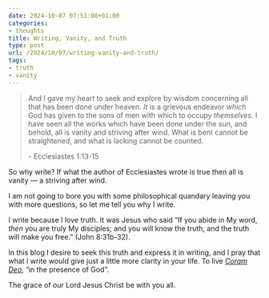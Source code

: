 ```yaml
---
date: 2024-10-07 07:51:08+01:00
categories:
- thoughts
title: Writing, Vanity, and Truth
type: post
url: /2024/10/07/writing-vanity-and-truth/
tags:
- truth
- vanity
---
```




> And I gave my heart to seek and explore by wisdom concerning all that has been done under heaven. *It* is a grievous endeavor *which* God has given to the sons of men with which to occupy *themselves*. I have seen all the works which have been done under the sun, and behold, all is vanity and striving after wind. What is bent cannot be straightened, and what is lacking cannot be counted.
> 
> 
> 
> 
> \- Ecclesiastes 1:13\-15




So why write? If what the author of Ecclesiastes wrote is true then all is vanity — a striving after wind. 




I am not going to bore you with some philosophical quandary leaving you with more questions, so let me tell you why I write.




I write because I love truth. It was Jesus who said “If you abide in My word, *then* you are truly My disciples; and you will know the truth, and the truth will make you free.” (John 8:31b\-32\).




In this blog I desire to seek this truth and express it in writing, and I pray that what I write would give just a little more clarity in your life. To live *[Coram Deo](https://www.ligonier.org/learn/devotionals/living-coram-deo)*, “in the presence of God”.




The grace of our Lord Jesus Christ be with you all.





